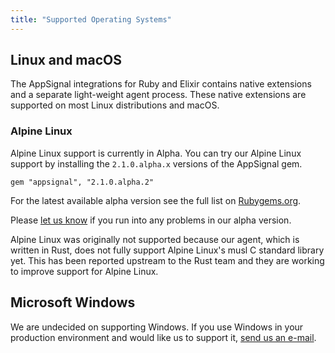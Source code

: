 ```yaml
---
title: "Supported Operating Systems"
---
```


## Linux and macOS

The AppSignal integrations for Ruby and Elixir contains native extensions and a
separate light-weight agent process. These native extensions are supported on
most Linux distributions and macOS.

### Alpine Linux

Alpine Linux support is currently in Alpha. You can try our Alpine
Linux support by installing the `2.1.0.alpha.x` versions of the AppSignal gem.

```
gem "appsignal", "2.1.0.alpha.2"
```

For the latest available alpha version see the full list on
[Rubygems.org](https://rubygems.org/gems/appsignal/versions).

Please [let us know](mailto:support@appsignal.com) if you run into any problems
in our alpha version.

Alpine Linux was originally not supported because our agent, which is written in
Rust, does not fully support Alpine Linux's musl C standard library yet. This
has been reported upstream to the Rust team and they are working to improve
support for Alpine Linux.

## Microsoft Windows

We are undecided on supporting Windows. If you use Windows in your production
environment and would like us to support it, [send us an
e-mail](mailto:support@appsignal.com).
